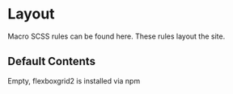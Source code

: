 # Layout
Macro SCSS rules can be found here. These rules layout the site.

## Default Contents
Empty, flexboxgrid2 is installed via npm

